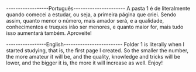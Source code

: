 ------------------Português----------------------
A pasta 1 é de literalmente quando comecei a estudar, ou seja, a primeira página que criei. Sendo assim, quanto menor o número, mais amador será, e a qualidade, conhecimentos e truques irão ser menores, e quanto maior for, mais tudo isso aumentará também.
Aproveite!

-----------------English-------------------------
Folder 1 is literally when I started studying, that is, the first page I created. So the smaller the number, the more amateur it will be, and the quality, knowledge and tricks will be lower, and the bigger it is, the more it will increase as well.
Enjoy!